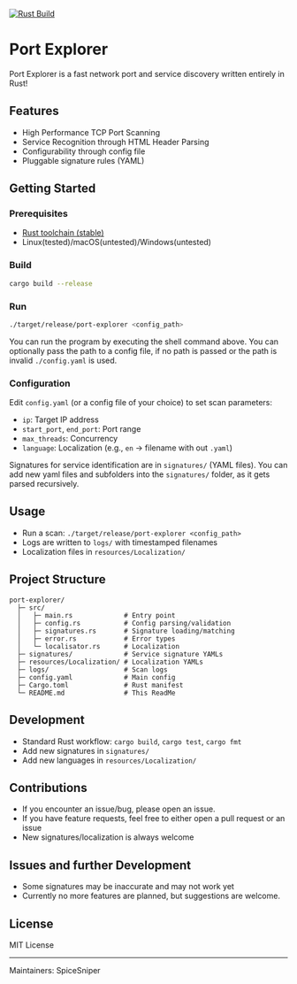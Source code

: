 [![Rust Build](https://github.com/SpiceSniper/port-explorer/actions/workflows/rust.yml/badge.svg)](https://github.com/SpiceSniper/port-explorer/actions/workflows/rust.yml)
# Port Explorer
Port Explorer is a fast network port and service discovery written entirely in Rust!

## Features
- High Performance TCP Port Scanning
- Service Recognition through HTML Header Parsing
- Configurability through config file
- Pluggable signature rules (YAML)

## Getting Started
### Prerequisites
- [Rust toolchain (stable)](https://www.rust-lang.org/tools/install)
- Linux(tested)/macOS(untested)/Windows(untested)

### Build
```sh
cargo build --release
```

### Run
```sh
./target/release/port-explorer <config_path>
```
You can run the program by executing the shell command above. You can optionally pass the path to a config file, if no path is passed or the path is invalid `./config.yaml` is used.

### Configuration
Edit `config.yaml` (or a config file of your choice) to set scan parameters:
- `ip`: Target IP address
- `start_port`, `end_port`: Port range
- `max_threads`: Concurrency
- `language`: Localization (e.g., `en` -> filename with out `.yaml`)

Signatures for service identification are in `signatures/` (YAML files). You can add new yaml files and subfolders into the `signatures/` folder, as it gets parsed recursively. 


## Usage
- Run a scan: `./target/release/port-explorer <config_path>`
- Logs are written to `logs/` with timestamped filenames
- Localization files in `resources/Localization/`


## Project Structure
```
port-explorer/
  ├─ src/
  │   ├─ main.rs             # Entry point
  │   ├─ config.rs           # Config parsing/validation
  │   ├─ signatures.rs       # Signature loading/matching
  │   ├─ error.rs            # Error types
  │   └─ localisator.rs      # Localization
  ├─ signatures/             # Service signature YAMLs
  ├─ resources/Localization/ # Localization YAMLs
  ├─ logs/                   # Scan logs
  ├─ config.yaml             # Main config
  ├─ Cargo.toml              # Rust manifest
  └─ README.md               # This ReadMe
```

## Development
- Standard Rust workflow: `cargo build`, `cargo test`, `cargo fmt`
- Add new signatures in `signatures/`
- Add new languages in `resources/Localization/`

## Contributions
- If you encounter an issue/bug, please open an issue.
- If you have feature requests, feel free to either open a pull request or an issue
- New signatures/localization is always welcome

## Issues and further Development
- Some signatures may be inaccurate and may not work yet
- Currently no more features are planned, but suggestions are welcome.

## License
MIT License

---
Maintainers: SpiceSniper